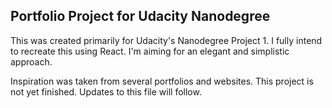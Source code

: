 ## Portfolio Project for Udacity Nanodegree

This was created primarily for Udacity's Nanodegree Project 1. I fully intend to recreate this using React. I'm aiming for an elegant and simplistic approach.

Inspiration was taken from several portfolios and websites. This project is not yet finished. Updates to this file will follow.